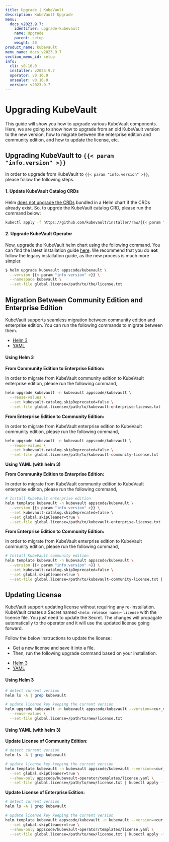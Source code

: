 ```yaml
---
title: Upgrade | KubeVault
description: KubeVault Upgrade
menu:
  docs_v2023.9.7:
    identifier: upgrade-kubevault
    name: Upgrade
    parent: setup
    weight: 20
product_name: kubevault
menu_name: docs_v2023.9.7
section_menu_id: setup
info:
  cli: v0.16.0
  installer: v2023.9.7
  operator: v0.16.0
  unsealer: v0.16.0
  version: v2023.9.7
---
```


# Upgrading KubeVault

This guide will show you how to upgrade various KubeVault components. Here, we are going to show how to upgrade from an old KubeVault version to the new version, how to migrate between the enterprise edition and community edition, and how to update the license, etc.

## Upgrading KubeVault to `{{< param "info.version" >}}`

In order to upgrade from KubeVault to `{{< param "info.version" >}}`, please follow the following steps.

#### 1. Update KubeVault Catalog CRDs

Helm [does not upgrade the CRDs](https://github.com/helm/helm/issues/6581) bundled in a Helm chart if the CRDs already exist. So, to upgrde the KubeVault catalog CRD, please run the command below:

```bash
kubectl apply -f https://github.com/kubevault/installer/raw/{{< param "info.version" >}}/crds/kubevault-catalog-crds.yaml
```

#### 2. Upgrade KubeVault Operator

Now, upgrade the KubeVault helm chart using the following command. You can find the latest installation guide [here](/docs/v2023.9.7/setup/README). We recommend that you do **not** follow the legacy installation guide, as the new process is much more simpler.

```bash
$ helm upgrade kubevault appscode/kubevault \
  --version {{< param "info.version" >}} \
  --namespace kubevault \
  --set-file global.license=/path/to/the/license.txt
```

## Migration Between Community Edition and Enterprise Edition

KubeVault supports seamless migration between community edition and enterprise edition. You can run the following commands to migrate between them.

<ul class="nav nav-tabs" id="migrationTab" role="tablist">
  <li class="nav-item">
    <a class="nav-link active" id="mgr-helm3-tab" data-toggle="tab" href="#mgr-helm3" role="tab" aria-controls="mgr-helm3" aria-selected="true">Helm 3</a>
  </li>
  <li class="nav-item">
    <a class="nav-link" id="mgr-yaml-tab" data-toggle="tab" href="#mgr-yaml" role="tab" aria-controls="mgr-yaml" aria-selected="false">YAML</a>
  </li>
</ul>
<div class="tab-content" id="migrationTabContent">
  <div class="tab-pane fade show active" id="mgr-helm3" role="tabpanel" aria-labelledby="mgr-helm3">

#### Using Helm 3

**From Community Edition to Enterprise Edition:**

In order to migrate from KubeVault community edition to KubeVault enterprise edition, please run the following command,

```bash
helm upgrade kubevault -n kubevault appscode/kubevault \
  --reuse-values \
  --set kubevault-catalog.skipDeprecated=false \
  --set-file global.license=/path/to/kubevault-enterprise-license.txt
```

**From Enterprise Edition to Community Edition:**

In order to migrate from KubeVault enterprise edition to KubeVault community edition, please run the following command,

```bash
helm upgrade kubevault -n kubevault appscode/kubevault \
  --reuse-values \
  --set kubevault-catalog.skipDeprecated=false \
  --set-file global.license=/path/to/kubevault-community-license.txt
```

</div>
<div class="tab-pane fade" id="mgr-yaml" role="tabpanel" aria-labelledby="mgr-yaml">

**Using YAML (with helm 3)**

**From Community Edition to Enterprise Edition:**

In order to migrate from KubeVault community edition to KubeVault enterprise edition, please run the following command,

```bash
# Install KubeVault enterprise edition
helm template kubevault -n kubevault appscode/kubevault \
  --version {{< param "info.version" >}} \
  --set kubevault-catalog.skipDeprecated=false \
  --set global.skipCleaner=true \
  --set-file global.license=/path/to/kubevault-enterprise-license.txt | kubectl apply -f -
```

**From Enterprise Edition to Community Edition:**

In order to migrate from KubeVault enterprise edition to KubeVault community edition, please run the following command,

```bash
# Install KubeVault community edition
helm template kubevault -n kubevault appscode/kubevault \
  --version {{< param "info.version" >}} \
  --set kubevault-catalog.skipDeprecated=false \
  --set global.skipCleaner=true \
  --set-file global.license=/path/to/kubevault-community-license.txt | kubectl apply -f -
```

</div>
</div>

## Updating License

KubeVault support updating license without requiring any re-installation. KubeVault creates a Secret named `<helm release name>-license` with the license file. You just need to update the Secret. The changes will propagate automatically to the operator and it will use the updated license going forward.

Follow the below instructions to update the license:

- Get a new license and save it into a file.
- Then, run the following upgrade command based on your installation.

<ul class="nav nav-tabs" id="luTabs" role="tablist">
  <li class="nav-item">
    <a class="nav-link active" id="lu-helm3-tab" data-toggle="tab" href="#lu-helm3" role="tab" aria-controls="lu-helm3" aria-selected="true">Helm 3</a>
  </li>
  <li class="nav-item">
    <a class="nav-link" id="lu-yaml-tab" data-toggle="tab" href="#lu-yaml" role="tab" aria-controls="lu-yaml" aria-selected="false">YAML</a>
  </li>
</ul>
<div class="tab-content" id="luTabContent">
  <div class="tab-pane fade show active" id="lu-helm3" role="tabpanel" aria-labelledby="lu-helm3">

#### Using Helm 3

```bash
# detect current version
helm ls -A | grep kubevault

# update license key keeping the current version
helm upgrade kubevault -n kubevault appscode/kubevault --version=<cur_version> \
  --reuse-values \
  --set-file global.license=/path/to/new/license.txt
```

</div>
<div class="tab-pane fade" id="lu-yaml" role="tabpanel" aria-labelledby="lu-yaml">

#### Using YAML (with helm 3)

**Update License of Community Edition:**

```bash
# detect current version
helm ls -A | grep kubevault

# update license key keeping the current version
helm template kubevault -n kubevault appscode/kubevault --version=<cur_version> \
  --set global.skipCleaner=true \
  --show-only appscode/kubevault-operator/templates/license.yaml \
  --set-file global.license=/path/to/new/license.txt | kubectl apply -f -
```

**Update License of Enterprise Edition:**

```bash
# detect current version
helm ls -A | grep kubevault

# update license key keeping the current version
helm template kubevault appscode/kubevault -n kubevault --version=<cur_version> \
  --set global.skipCleaner=true \
  --show-only appscode/kubevault-operator/templates/license.yaml \
  --set-file global.license=/path/to/new/license.txt | kubectl apply -f -
```

</div>
</div>
